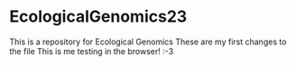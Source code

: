 # EcologicalGenomics23
This is a repository for Ecological Genomics
These are my first changes to the file
This is me testing in the browser! :-3
